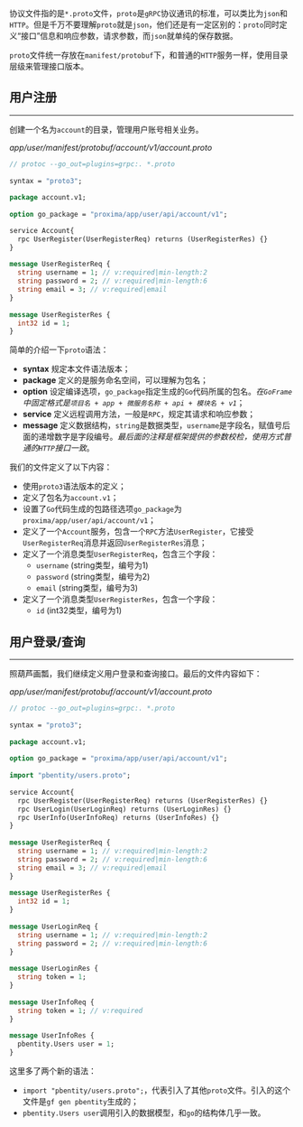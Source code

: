 协议文件指的是`*.proto`文件，`proto`是`gRPC`协议通讯的标准，可以类比为`json`和`HTTP`。但是千万不要理解`proto`就是`json`，他们还是有一定区别的：`proto`同时定义“接口”信息和响应参数，请求参数，而`json`就单纯的保存数据。

`proto`文件统一存放在`manifest/protobuf`下，和普通的`HTTP`服务一样，使用目录层级来管理接口版本。

## 用户注册
---
创建一个名为`account`的目录，管理用户账号相关业务。

*app/user/manifest/protobuf/account/v1/account.proto*
```proto
// protoc --go_out=plugins=grpc:. *.proto  
  
syntax = "proto3";  
  
package account.v1;  
  
option go_package = "proxima/app/user/api/account/v1";  

service Account{  
  rpc UserRegister(UserRegisterReq) returns (UserRegisterRes) {}  
}  
  
message UserRegisterReq {  
  string username = 1; // v:required|min-length:2  
  string password = 2; // v:required|min-length:6  
  string email = 3; // v:required|email  
}  
  
message UserRegisterRes {  
  int32 id = 1;  
}
```

简单的介绍一下`proto`语法：
- **syntax** 规定本文件语法版本；
- **package** 定义的是服务命名空间，可以理解为包名；
- **option** 设定编译选项，`go_package`指定生成的`Go`代码所属的包名。*在`GoFrame`中固定格式是`项目名 + app + 微服务名称 + api + 模块名 + v1`*；
- **service** 定义远程调用方法，一般是`RPC`，规定其请求和响应参数；
- **message** 定义数据结构，`string`是数据类型，`username`是字段名，赋值号后面的递增数字是字段编号。*最后面的注释是框架提供的参数校检，使用方式普通的`HTTP`接口一致*。

我们的文件定义了以下内容：
- 使用`proto3`语法版本的定义；
- 定义了包名为`account.v1`；
- 设置了`Go`代码生成的包路径选项`go_package`为`proxima/app/user/api/account/v1`；
- 定义了一个`Account`服务，包含一个`RPC`方法`UserRegister`，它接受`UserRegisterReq`消息并返回`UserRegisterRes`消息；
- 定义了一个消息类型`UserRegisterReq`，包含三个字段：
    - `username` (string类型，编号为1)
    - `password` (string类型，编号为2)
    - `email` (string类型，编号为3)
- 定义了一个消息类型`UserRegisterRes`，包含一个字段：
    - `id` (int32类型，编号为1)

## 用户登录/查询
---
照葫芦画瓢，我们继续定义用户登录和查询接口。最后的文件内容如下：

*app/user/manifest/protobuf/account/v1/account.proto*
```proto
// protoc --go_out=plugins=grpc:. *.proto  
  
syntax = "proto3";  
  
package account.v1;  
  
option go_package = "proxima/app/user/api/account/v1";  
  
import "pbentity/users.proto";  
  
service Account{  
  rpc UserRegister(UserRegisterReq) returns (UserRegisterRes) {}  
  rpc UserLogin(UserLoginReq) returns (UserLoginRes) {}  
  rpc UserInfo(UserInfoReq) returns (UserInfoRes) {}  
}  
  
message UserRegisterReq {  
  string username = 1; // v:required|min-length:2  
  string password = 2; // v:required|min-length:6  
  string email = 3; // v:required|email  
}  
  
message UserRegisterRes {  
  int32 id = 1;  
}  
  
message UserLoginReq {  
  string username = 1; // v:required|min-length:2  
  string password = 2; // v:required|min-length:6  
}  
  
message UserLoginRes {  
  string token = 1;  
}  
  
message UserInfoReq {  
  string token = 1; // v:required  
}
  
message UserInfoRes {  
  pbentity.Users user = 1;  
}
```

这里多了两个新的语法：
- `import "pbentity/users.proto";`，代表引入了其他`proto`文件。引入的这个文件是`gf gen pbentity`生成的；
- `pbentity.Users user`调用引入的数据模型，和`go`的结构体几乎一致。